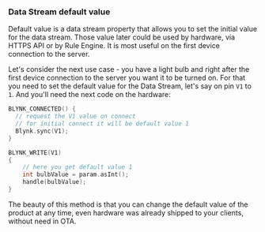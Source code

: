 ### Data Stream default value

Default value is a data stream property that allows you to set the initial value for the data stream.
Those value later could be used by hardware, via HTTPS API or by Rule Engine.
It is most useful on the first device connection to the server.

Let's consider the next use case - you have a light bulb and right after the first device connection 
to the server you want it to be turned on. 
For that you need to set the default value for the Data Stream, let's say on pin ```V1``` to ```1```. 
And you'll need the next code on the hardware:

```cpp
BLYNK_CONNECTED() {
  // request the V1 value on connect
  // for initial connect it will be default value 1
  Blynk.sync(V1);
}

BLYNK_WRITE(V1)
{
    // here you get default value 1
    int bulbValue = param.asInt();
    handle(bulbValue);
}
```

The beauty of this method is that you can change the default value of the product at any time,
even hardware was already shipped to your clients, without need in OTA.